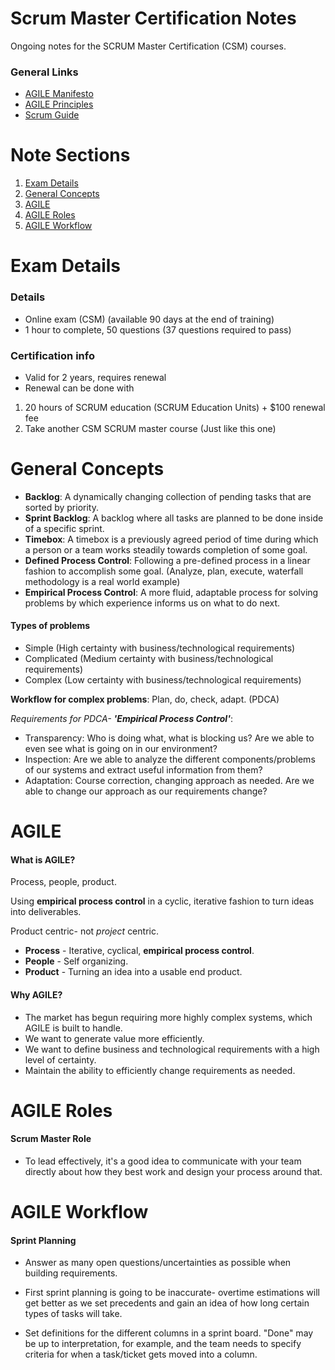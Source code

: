 # Scrum Master Certification Notes

Ongoing notes for the SCRUM Master Certification (CSM) courses.

### General Links 
- [AGILE Manifesto](http://agilemanifesto.org/iso/en/manifesto.html)
- [AGILE Principles](http://agilemanifesto.org/principles.html)
- [Scrum Guide](https://scrumguides.org/)



# Note Sections

1. [Exam Details](#exam-details)
2. [General Concepts](#general-concepts)
3. [AGILE](#overview)
4. [AGILE Roles](#roles)
5. [AGILE Workflow](#agile-workflow)

<a href="#exam-details"></a>

# Exam Details

### Details
- Online exam (CSM) (available 90 days at the end of training)
- 1 hour to complete, 50 questions (37 questions required to pass)

### Certification info
- Valid for 2 years, requires renewal 
- Renewal can be done with 
1. 20 hours of SCRUM education (SCRUM Education Units) + $100 renewal fee
2. Take another CSM SCRUM master course (Just like this one)

<a href="#general-concepts"></a>

# General Concepts
- **Backlog**: A dynamically changing collection of pending tasks that are sorted by priority.
- **Sprint Backlog**: A backlog where all tasks are planned to be done inside of a specific sprint.
- **Timebox**: A timebox is a previously agreed period of time during which a person or a team works steadily towards completion of some goal.
- **Defined Process Control**: Following a pre-defined process in a linear fashion to accomplish some goal. (Analyze, plan, execute, waterfall methodology is a real world example)
- **Empirical Process Control**: A more fluid, adaptable process for solving problems by which experience informs us on what to do next.

#### Types of problems
- Simple (High certainty with business/technological requirements)
- Complicated (Medium certainty with business/technological requirements)
- Complex (Low certainty with business/technological requirements)

**Workflow for complex problems**: Plan, do, check, adapt. (PDCA)

*Requirements for PDCA- **'Empirical Process Control'***:
- Transparency: Who is doing what, what is blocking us? Are we able to even see what is going on in our environment?
- Inspection: Are we able to analyze the different components/problems of our systems and extract useful information from them?
- Adaptation: Course correction, changing approach as needed. Are we able to change our approach as our requirements change?

# AGILE 


#### What is AGILE?

Process, people, product.

Using **empirical process control** in a cyclic, iterative fashion to turn ideas into deliverables.

Product centric- not *project* centric.

- **Process** - Iterative, cyclical, **empirical process control**.
- **People** - Self organizing.
- **Product** - Turning an idea into a usable end product.

#### Why AGILE?
- The market has begun requiring more highly complex systems, which AGILE is built to handle.
- We want to generate value more efficiently.
- We want to define business and technological requirements with a high level of certainty.
- Maintain the ability to efficiently change requirements as needed.

<a href="#roles"></a>

# AGILE Roles

#### Scrum Master Role
- To lead effectively, it's a good idea to communicate with your team directly about how they best work and design your process around that.

<a href="#agile-workflow"></a>

# AGILE Workflow

#### Sprint Planning
- Answer as many open questions/uncertainties as possible when building requirements.

- First sprint planning is going to be inaccurate- overtime estimations will get better as we set precedents and gain an idea of how long certain types of tasks will take.

- Set definitions for the different columns in a sprint board. "Done" may be up to interpretation, for example, and the team needs to specify criteria for when a task/ticket gets moved into a column.
